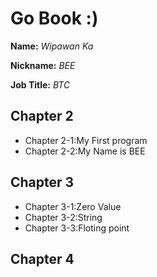# Go Book :)

**Name:** *Wipawan Ka*

**Nickname:** *BEE*

**Job Title:** *BTC*

## Chapter 2
* Chapter 2-1:My First program
* Chapter 2-2:My Name is BEE

## Chapter 3
* Chapter 3-1:Zero Value
* Chapter 3-2:String
* Chapter 3-3:Floting point

## Chapter 4
